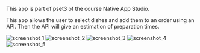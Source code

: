 This app is part of pset3 of the course Native App Studio.

This app allows the user to select dishes and add them to an order using an API. Then the API will give an estimation of preparation times. 


![screenshot_1](https://github.com/P1eter/pieter-pset3/blob/master/doc/rest1.png?raw=true)
![screenshot_2](https://github.com/P1eter/pieter-pset3/blob/master/doc/rest2.png?raw=true)
![screenshot_3](https://github.com/P1eter/pieter-pset3/blob/master/doc/rest3.png?raw=true)
![screenshot_4](https://github.com/P1eter/pieter-pset3/blob/master/doc/rest4.png?raw=true)
![screenshot_5](https://github.com/P1eter/pieter-pset3/blob/master/doc/rest5.png?raw=true)
